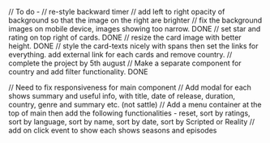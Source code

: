 // To do -
// re-style backward timer
// add left to right opacity of background so that the image on the right are brighter
// fix the background images on mobile device, images showing too narrow. DONE
// set star and rating on top right of cards. DONE
// resize the card image with better height. DONE
// style the card-texts nicely with spans then set the links for everything. add external link for each cards and remove country.
// complete the project by 5th august
// Make a separate component for country and add filter functionality. DONE

// Need to fix responsiveness for main component
// Add modal for each shows summary and useful info, with title, date of release, duration, country, genre and summary etc. (not sattle)
// Add a menu container at the top of main then add the following functionalities - reset, sort by ratings, sort by language, sort by name, sort by date, sort by Scripted or Reality
// add on click event to show each shows seasons and episodes